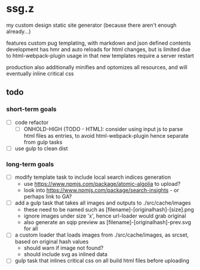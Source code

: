 # ssg.z

my custom design static site generator (because there aren't enough already...)

features custom pug templating, with markdown and json defined contents
development has hmr and auto reloads for html changes, but is limited due to
html-webpack-plugin usage in that new templates require a server restart

production also additionally minifies and optomizes all resources, and will
eventually inline critical css

## todo

### short-term goals

- [ ] code refactor
  - [ ] ONHOLD-HIGH (TODO - HTML): consider using input js to parse html files
        as entries, to avoid html-webpack-plugin hence separate from gulp tasks
- [ ] use gulp to clean dist

### long-term goals

- [ ] modify template task to include local search indices generation
  - use https://www.npmjs.com/package/atomic-algolia to upload?
  - look into https://www.npmjs.com/package/search-insights - or perhaps link
    to GA?
- [ ] add a gulp task that takes all images and outputs to ./src/cache/images
  - these need to be named such as [filename]-[originalhash]-[size].png
  - ignore images under size 'x', hence url-loader would grab original
  - also generate an sqip preview as [filename]-[originalhash]-prev.svg for all
- [ ] a custom loader that loads images from ./src/cache/images, as srcset,
      based on original hash values
  - should warn if image not found?
  - should include svg as inlined data
- [ ] gulp task that inlines critical css on all build html files before uploading
